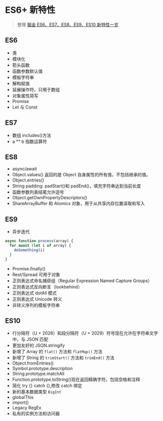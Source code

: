 # ES6+ 新特性

> 整理 [掘金 ES6、ES7、ES8、ES9、ES10 新特性一览](https://juejin.cn/post/6844903811622912014)

## ES6

- 类
- 模块化
- 箭头函数
- 函数参数默认值
- 模板字符串
- 解构赋值
- 延展操作符，只用于数组
- 对象属性简写
- Promise
- Let 与 Const

## ES7

- 数组 includes()方法
- a \*\* b 指数运算符

## ES8

- async/await
- Object.values() 返回的是 Object 自身属性的所有值，不包括继承的值。
- Object.entries()
- String padding: padStart()和 padEnd()，填充字符串达到当前长度
- 函数参数列表结尾允许逗号
- Object.getOwnPropertyDescriptors()
- ShareArrayBuffer 和 Atomics 对象，用于从共享内存位置读取和写入

## ES9

- 异步迭代

```js
async function process(array) {
  for await (let i of array) {
    doSomething(i)
  }
}
```

- Promise.finally()
- Rest/Spread 可用于对象
- 正则表达式命名捕获组（Regular Expression Named Capture Groups）
- 正则表达式反向断言（lookbehind）
- 正则表达式 dotAll 模式
- 正则表达式 Unicode 转义
- 非转义序列的模板字符串

## ES10

- 行分隔符（U + 2028）和段分隔符（U + 2029）符号现在允许在字符串文字中，与 JSON 匹配
- 更加友好的 JSON.stringify
- 新增了 Array 的 `flat()` 方法和 `flatMap()` 方法
- 新增了 String 的 `trimStart()` 方法和 `trimEnd()` 方法
- Object.fromEntries()
- Symbol.prototype.description
- String.prototype.matchAll
- Function.prototype.toString()现在返回精确字符，包括空格和注释
- 简化 try {} catch {},修改 catch 绑定
- 新的基本数据类型 `BigInt`
- globalThis
- import()
- Legacy RegEx
- 私有的实例方法和访问器
